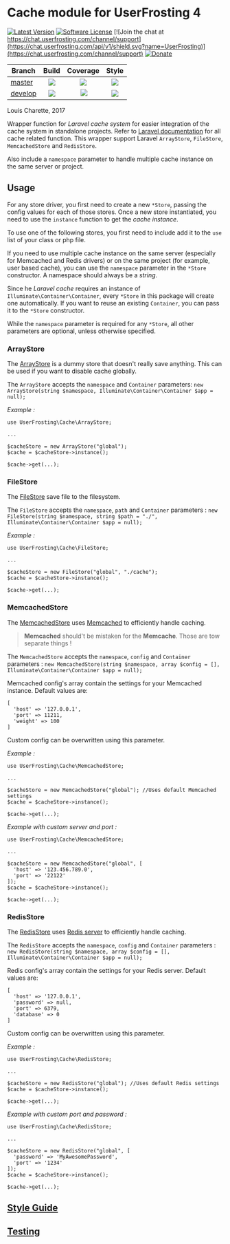 # Cache module for UserFrosting 4

[![Latest Version](https://img.shields.io/github/release/userfrosting/cache.svg)](https://github.com/userfrosting/cache/releases)
[![Software License](https://img.shields.io/badge/license-MIT-brightgreen.svg)](LICENSE.md)
[![Join the chat at https://chat.userfrosting.com/channel/support](https://chat.userfrosting.com/api/v1/shield.svg?name=UserFrosting)](https://chat.userfrosting.com/channel/support)
[![Donate](https://img.shields.io/badge/Open%20Collective-Donate-blue.svg)](https://opencollective.com/userfrosting#backer)

| Branch | Build | Coverage | Style |
| ------ |:-----:|:--------:|:-----:|
| [master][Cache]  | [![][cache-master-build]][cache-travis] | [![][cache-master-codecov]][cache-codecov] | [![][cache-style-master]][cache-style] |
| [develop][cache-develop] | [![][cache-develop-build]][cache-travis] | [![][cache-develop-codecov]][cache-codecov] | [![][cache-style-develop]][cache-style] |

<!-- Links -->
[Cache]: https://github.com/userfrosting/cache
[cache-develop]: https://github.com/userfrosting/cache/tree/develop
[cache-version]: https://img.shields.io/github/release/userfrosting/cache.svg
[cache-master-build]: https://github.com/userfrosting/cache/workflows/Build/badge.svg?branch=master
[cache-master-codecov]: https://codecov.io/gh/userfrosting/cache/branch/master/graph/badge.svg
[cache-develop-build]: https://github.com/userfrosting/cache/workflows/Build/badge.svg?branch=develop
[cache-develop-codecov]: https://codecov.io/gh/userfrosting/cache/branch/develop/graph/badge.svg
[cache-releases]: https://github.com/userfrosting/cache/releases
[cache-travis]: https://github.com/userfrosting/cache/actions?query=workflow%3ABuild
[cache-codecov]: https://codecov.io/gh/userfrosting/cache
[cache-style-master]: https://github.styleci.io/repos/82357058/shield?branch=master&style=flat
[cache-style-develop]: https://github.styleci.io/repos/82357058/shield?branch=develop&style=flat
[cache-style]: https://github.styleci.io/repos/82357058

Louis Charette, 2017

Wrapper function for *Laravel cache system* for easier integration of the cache system in standalone projects. Refer to [Laravel documentation](https://laravel.com/docs/5.4/cache) for all cache related function. This wrapper support Laravel `ArrayStore`, `FileStore`, `MemcachedStore` and `RedisStore`.

Also include a `namespace` parameter to handle multiple cache instance on the same server or project.

## Usage

For any store driver, you first need to create a new `*Store`, passing the config values for each of those stores. Once a new store instantiated, you need to use the `instance` function to get the *cache instance*.

To use one of the following stores, you first need to include add it to the `use` list of your class or php file.

If you need to use multiple cache instance on the same server (especially for Memcached and Redis drivers) or on the same project (for example, user based cache), you can use the `namespace` parameter in the `*Store` constructor. A namespace should always be a *string*.

Since he *Laravel cache* requires an instance of `Illuminate\Container\Container`, every `*Store` in this package will create
one automatically. If you want to reuse an existing `Container`, you can pass it to the `*Store` constructor.

While the `namespace` parameter is required for any `*Store`, all other parameters are optional, unless otherwise specified.

### ArrayStore
The [ArrayStore](https://laravel.com/api/5.4/Illuminate/Cache/ArrayStore.html) is a dummy store that doesn't really save anything. This can be used if you want to disable cache globally.

The `ArrayStore` accepts the `namespace` and `Container` parameters: `new ArrayStore(string $namespace, Illuminate\Container\Container $app = null);`

*Example :*
```
use UserFrosting\Cache\ArrayStore;

...

$cacheStore = new ArrayStore("global");
$cache = $cacheStore->instance();

$cache->get(...);
```

### FileStore

The [FileStore](https://laravel.com/api/5.4/Illuminate/Cache/FileStore.html) save file to the filesystem.

The `FileStore` accepts the `namespace`, `path` and `Container` parameters : `new FileStore(string $namespace, string $path = "./", Illuminate\Container\Container $app = null);`

*Example :*
```
use UserFrosting\Cache\FileStore;

...

$cacheStore = new FileStore("global", "./cache");
$cache = $cacheStore->instance();

$cache->get(...);
```

### MemcachedStore

The [MemcachedStore](https://laravel.com/api/5.4/Illuminate/Cache/MemcachedStore.html) uses [Memcached](http://www.memcached.org) to efficiently handle caching.

> **Memcached** should't be mistaken for the **Memcache**. Those are tow separate things !

The `MemcachedStore` accepts the `namespace`, `config` and `Container` parameters : `new MemcachedStore(string $namespace, array $config = [], Illuminate\Container\Container $app = null);`

Memcached config's array contain the settings for your Memcached instance. Default values are:
```
[
  'host' => '127.0.0.1',
  'port' => 11211,
  'weight' => 100
]
```

Custom config can be overwritten using this parameter.

*Example :*
```
use UserFrosting\Cache\MemcachedStore;

...

$cacheStore = new MemcachedStore("global"); //Uses default Memcached settings
$cache = $cacheStore->instance();

$cache->get(...);
```

*Example with custom server and port :*
```
use UserFrosting\Cache\MemcachedStore;

...

$cacheStore = new MemcachedStore("global", [
  'host' => '123.456.789.0',
  'port' => '22122'
]);
$cache = $cacheStore->instance();

$cache->get(...);
```

### RedisStore

The [RedisStore](https://laravel.com/api/5.4/Illuminate/Cache/RedisStore.html) uses [Redis server](https://redis.io) to efficiently handle caching.

The `RedisStore` accepts the `namespace`, `config` and `Container` parameters : `new RedisStore(string $namespace, array $config = [], Illuminate\Container\Container $app = null);`

Redis config's array contain the settings for your Redis server. Default values are:
```
[
  'host' => '127.0.0.1',
  'password' => null,
  'port' => 6379,
  'database' => 0
]
```

Custom config can be overwritten using this parameter.

*Example :*
```
use UserFrosting\Cache\RedisStore;

...

$cacheStore = new RedisStore("global"); //Uses default Redis settings
$cache = $cacheStore->instance();

$cache->get(...);
```

*Example with custom port and password :*
```
use UserFrosting\Cache\RedisStore;

...

$cacheStore = new RedisStore("global", [
  'password' => 'MyAwesomePassword',
  'port' => '1234'
]);
$cache = $cacheStore->instance();

$cache->get(...);
```

## [Style Guide](STYLE-GUIDE.md)

## [Testing](RUNNING_TESTS.md)
